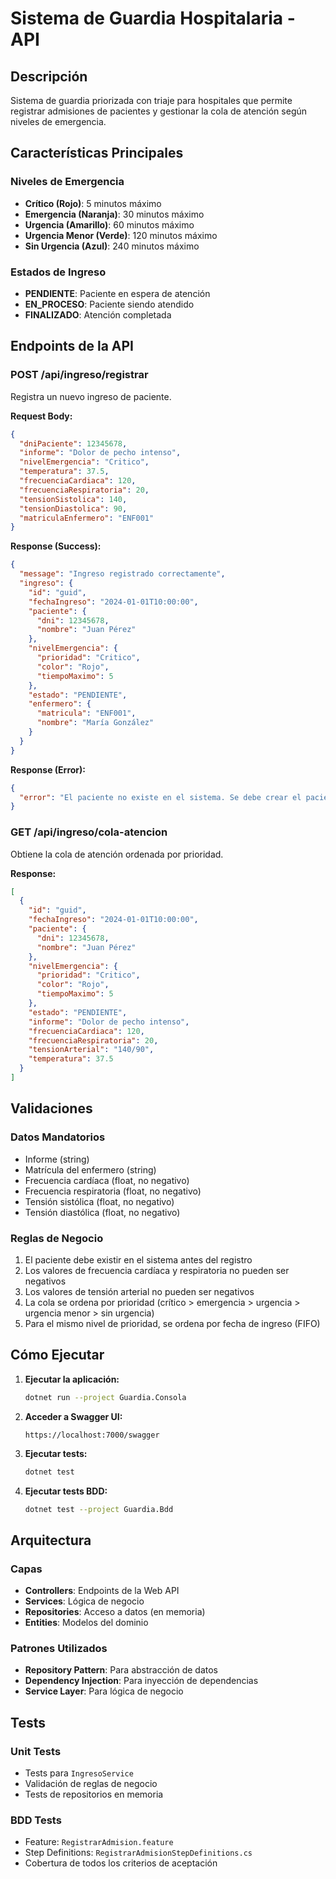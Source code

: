 # Sistema de Guardia Hospitalaria - API

## Descripción
Sistema de guardia priorizada con triaje para hospitales que permite registrar admisiones de pacientes y gestionar la cola de atención según niveles de emergencia.

## Características Principales

### Niveles de Emergencia
- **Crítico (Rojo)**: 5 minutos máximo
- **Emergencia (Naranja)**: 30 minutos máximo  
- **Urgencia (Amarillo)**: 60 minutos máximo
- **Urgencia Menor (Verde)**: 120 minutos máximo
- **Sin Urgencia (Azul)**: 240 minutos máximo

### Estados de Ingreso
- **PENDIENTE**: Paciente en espera de atención
- **EN_PROCESO**: Paciente siendo atendido
- **FINALIZADO**: Atención completada

## Endpoints de la API

### POST /api/ingreso/registrar
Registra un nuevo ingreso de paciente.

**Request Body:**
```json
{
  "dniPaciente": 12345678,
  "informe": "Dolor de pecho intenso",
  "nivelEmergencia": "Critico",
  "temperatura": 37.5,
  "frecuenciaCardiaca": 120,
  "frecuenciaRespiratoria": 20,
  "tensionSistolica": 140,
  "tensionDiastolica": 90,
  "matriculaEnfermero": "ENF001"
}
```

**Response (Success):**
```json
{
  "message": "Ingreso registrado correctamente",
  "ingreso": {
    "id": "guid",
    "fechaIngreso": "2024-01-01T10:00:00",
    "paciente": {
      "dni": 12345678,
      "nombre": "Juan Pérez"
    },
    "nivelEmergencia": {
      "prioridad": "Critico",
      "color": "Rojo",
      "tiempoMaximo": 5
    },
    "estado": "PENDIENTE",
    "enfermero": {
      "matricula": "ENF001",
      "nombre": "María González"
    }
  }
}
```

**Response (Error):**
```json
{
  "error": "El paciente no existe en el sistema. Se debe crear el paciente antes de proceder al registro del ingreso."
}
```

### GET /api/ingreso/cola-atencion
Obtiene la cola de atención ordenada por prioridad.

**Response:**
```json
[
  {
    "id": "guid",
    "fechaIngreso": "2024-01-01T10:00:00",
    "paciente": {
      "dni": 12345678,
      "nombre": "Juan Pérez"
    },
    "nivelEmergencia": {
      "prioridad": "Critico",
      "color": "Rojo",
      "tiempoMaximo": 5
    },
    "estado": "PENDIENTE",
    "informe": "Dolor de pecho intenso",
    "frecuenciaCardiaca": 120,
    "frecuenciaRespiratoria": 20,
    "tensionArterial": "140/90",
    "temperatura": 37.5
  }
]
```

## Validaciones

### Datos Mandatorios
- Informe (string)
- Matrícula del enfermero (string)
- Frecuencia cardíaca (float, no negativo)
- Frecuencia respiratoria (float, no negativo)
- Tensión sistólica (float, no negativo)
- Tensión diastólica (float, no negativo)

### Reglas de Negocio
1. El paciente debe existir en el sistema antes del registro
2. Los valores de frecuencia cardíaca y respiratoria no pueden ser negativos
3. Los valores de tensión arterial no pueden ser negativos
4. La cola se ordena por prioridad (crítico > emergencia > urgencia > urgencia menor > sin urgencia)
5. Para el mismo nivel de prioridad, se ordena por fecha de ingreso (FIFO)

## Cómo Ejecutar

1. **Ejecutar la aplicación:**
   ```bash
   dotnet run --project Guardia.Consola
   ```

2. **Acceder a Swagger UI:**
   ```
   https://localhost:7000/swagger
   ```

3. **Ejecutar tests:**
   ```bash
   dotnet test
   ```

4. **Ejecutar tests BDD:**
   ```bash
   dotnet test --project Guardia.Bdd
   ```

## Arquitectura

### Capas
- **Controllers**: Endpoints de la Web API
- **Services**: Lógica de negocio
- **Repositories**: Acceso a datos (en memoria)
- **Entities**: Modelos del dominio

### Patrones Utilizados
- **Repository Pattern**: Para abstracción de datos
- **Dependency Injection**: Para inyección de dependencias
- **Service Layer**: Para lógica de negocio

## Tests

### Unit Tests
- Tests para `IngresoService`
- Validación de reglas de negocio
- Tests de repositorios en memoria

### BDD Tests
- Feature: `RegistrarAdmision.feature`
- Step Definitions: `RegistrarAdmisionStepDefinitions.cs`
- Cobertura de todos los criterios de aceptación
